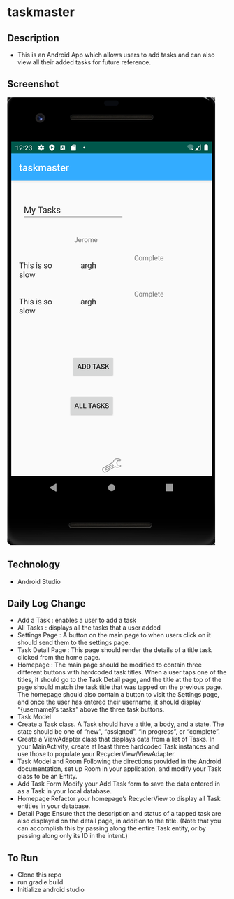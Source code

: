 # taskmaster

## Description
- This is an Android App which allows users to add tasks and can also view all their added tasks for future reference.


## Screenshot

![screenshot](https://github.com/jjblues86/taskmaster/blob/master/screenshots/Screen%20Shot%201398-11-30%20at%2012.23.30%20PM.png)

## Technology
- Android Studio

## Daily Log Change
- Add a Task : enables a user to add a task
- All Tasks : displays all the tasks that a user added
- Settings Page : A button on the main page to when users click on it should send them to the settings page.
- Task Detail Page : This page should render the details of a title task clicked from the home page.
- Homepage : The main page should be modified to contain three different buttons with hardcoded task titles. When a user taps one of the titles, it should go to the Task Detail page, and the title at the top of the page should match the task title that was tapped on the previous page.
             The homepage should also contain a button to visit the Settings page, and once the user has entered their username, it should display “{username}’s tasks” above the three task buttons.
- Task Model
- Create a Task class. A Task should have a title, a body, and a state. The state should be one of “new”, “assigned”, “in progress”, or “complete”.
- Create a ViewAdapter class that displays data from a list of Tasks.
In your MainActivity, create at least three hardcoded Task instances and use those to populate your RecyclerView/ViewAdapter.
- Task Model and Room
  Following the directions provided in the Android documentation, set up Room in your application, and modify your Task class to be an Entity.
- Add Task Form
  Modify your Add Task form to save the data entered in as a Task in your local database.
- Homepage
  Refactor your homepage’s RecyclerView to display all Task entities in your database.
- Detail Page
  Ensure that the description and status of a tapped task are also displayed on the detail page, in addition to the title. (Note that you can accomplish this by passing along the entire Task entity, or by passing along only its ID in the intent.)

## To Run
- Clone this repo
- run gradle build
- Initialize android studio
